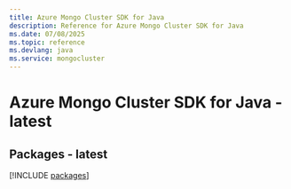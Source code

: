 ```yaml
---
title: Azure Mongo Cluster SDK for Java
description: Reference for Azure Mongo Cluster SDK for Java
ms.date: 07/08/2025
ms.topic: reference
ms.devlang: java
ms.service: mongocluster
---
```

# Azure Mongo Cluster SDK for Java - latest
## Packages - latest
[!INCLUDE [packages](mongo-cluster-index.md)]